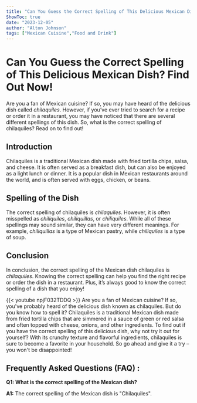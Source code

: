 ```yaml
---
title: "Can You Guess the Correct Spelling of This Delicious Mexican Dish? Find Out Now!"
ShowToc: true 
date: "2023-12-05"
author: "Alton Johnson" 
tags: ["Mexican Cuisine","Food and Drink"]
---
```

# Can You Guess the Correct Spelling of This Delicious Mexican Dish? Find Out Now!

Are you a fan of Mexican cuisine? If so, you may have heard of the delicious dish called _chilaquiles_. However, if you’ve ever tried to search for a recipe or order it in a restaurant, you may have noticed that there are several different spellings of this dish. So, what is the correct spelling of chilaquiles? Read on to find out!

## Introduction

Chilaquiles is a traditional Mexican dish made with fried tortilla chips, salsa, and cheese. It is often served as a breakfast dish, but can also be enjoyed as a light lunch or dinner. It is a popular dish in Mexican restaurants around the world, and is often served with eggs, chicken, or beans.

## Spelling of the Dish

The correct spelling of chilaquiles is _chilaquiles_. However, it is often misspelled as _chiliquiles_, _chiliquillas_, or _chiliquiles_. While all of these spellings may sound similar, they can have very different meanings. For example, _chiliquillas_ is a type of Mexican pastry, while _chiliquiles_ is a type of soup.

## Conclusion

In conclusion, the correct spelling of the Mexican dish chilaquiles is _chilaquiles_. Knowing the correct spelling can help you find the right recipe or order the dish in a restaurant. Plus, it’s always good to know the correct spelling of a dish that you enjoy!

{{< youtube npjF032TDDQ >}} 
Are you a fan of Mexican cuisine? If so, you've probably heard of the delicious dish known as chilaquiles. But do you know how to spell it? Chilaquiles is a traditional Mexican dish made from fried tortilla chips that are simmered in a sauce of green or red salsa and often topped with cheese, onions, and other ingredients. To find out if you have the correct spelling of this delicious dish, why not try it out for yourself? With its crunchy texture and flavorful ingredients, chilaquiles is sure to become a favorite in your household. So go ahead and give it a try – you won't be disappointed!

## Frequently Asked Questions (FAQ) :
**Q1: What is the correct spelling of the Mexican dish?**

**A1:** The correct spelling of the Mexican dish is "Chilaquiles".





